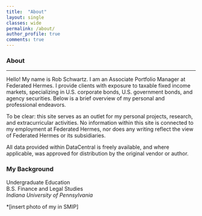 ```yaml
---
title:  "About"
layout: single
classes: wide
permalink: /about/
author_profile: true
comments: true
---
```


### About
---

Hello! My name is Rob Schwartz. I am an Associate Portfolio Manager at Federated Hermes.
I provide clients with exposure to taxable fixed income markets, specializing in U.S. corporate bonds, U.S. government bonds, and agency securities.
Below is a brief overview of my personal and professional endeavors.

To be clear: this site serves as an outlet for my personal projects, research, and extracurricular activities. 
No information within this site is connected to my employment at Federated Hermes, nor does any writing reflect the view of Federated Hermes
or its subsidiaries.

All data provided within DataCentral is freely available, and where applicable, was approved for distribution by the original vendor or author.

### My Background<br>
Undergraduate Education<br>
B.S. Finance and Legal Studies<br>
*Indiana University of Pennsylvania*<br>

*[insert photo of my in SMIP]